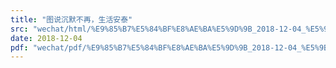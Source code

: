 ```yaml
---
title: "图说沉默不再，生活安泰"
src: "wechat/html/%E9%85%B7%E5%84%BF%E8%AE%BA%E5%9D%9B_2018-12-04_%E5%9B%BE%E8%AF%B4%E6%B2%89%E9%BB%98%E4%B8%8D%E5%86%8D%EF%BC%8C%E7%94%9F%E6%B4%BB%E5%AE%89%E6%B3%B0.html"
date: 2018-12-04
pdf: "wechat/pdf/%E9%85%B7%E5%84%BF%E8%AE%BA%E5%9D%9B_2018-12-04_%E5%9B%BE%E8%AF%B4%E6%B2%89%E9%BB%98%E4%B8%8D%E5%86%8D%EF%BC%8C%E7%94%9F%E6%B4%BB%E5%AE%89%E6%B3%B0.pdf"
---
```

